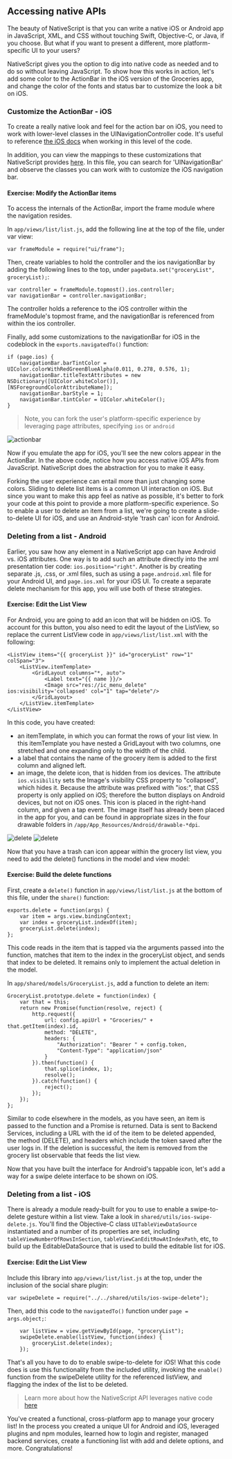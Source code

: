 ## Accessing native APIs

The beauty of NativeScript is that you can write a native iOS or Android app in JavaScript, XML, and CSS without touching Swift, Objective-C, or Java, if you choose. But what if you want to present a different, more platform-specific UI to your users?

NativeScript gives you the option to dig into native code as needed and to do so without leaving JavaScript. To show how this works in action, let's add some color to the ActionBar in the iOS version of the Groceries app, and change the color of the fonts and status bar to customize the look a bit on iOS.

### Customize the ActionBar - iOS

To create a really native look and feel for the action bar on iOS, you need to work with lower-level classes in the UINavigationController code. It's useful to reference [the iOS docs](https://developer.apple.com/library/ios/documentation/UIKit/Reference/UINavigationController_Class/) when working in this level of the code.

In addition, you can view the mappings to these customizations that NativeScript provides [here](https://github.com/NativeScript/NativeScript/blob/master/ios.d.ts). In this file, you can search for 'UINavigationBar' and observe the classes you can work with to customize the iOS navigation bar.

<h4 class="exercise-start">
    <b>Exercise</b>: Modify the ActionBar items
</h4>

To access the internals of the ActionBar, import the frame module where the navigation resides.

In `app/views/list/list.js`, add the following line at the top of the file, under var view:

```
var frameModule = require("ui/frame");
```
Then, create variables to hold the controller and the ios navigationBar by adding the following lines to the top, under `pageData.set("groceryList", groceryList);`:

```
var controller = frameModule.topmost().ios.controller;
var navigationBar = controller.navigationBar;
```

The controller holds a reference to the iOS controller within the frameModule's topmost frame, and the navigationBar is referenced from within the ios controller.

Finally, add some customizations to the navigationBar for iOS in the codeblock in the `exports.navigatedTo()` function:

```
if (page.ios) {
	navigationBar.barTintColor = UIColor.colorWithRedGreenBlueAlpha(0.011, 0.278, 0.576, 1);
	navigationBar.titleTextAttributes = new NSDictionary([UIColor.whiteColor()], [NSForegroundColorAttributeName]);
	navigationBar.barStyle = 1;
	navigationBar.tintColor = UIColor.whiteColor();
}		
```
>Note, you can fork the user's platform-specific experience by leveraging page attributes, specifying `ios` or `android`

<div class="exercise-end"></div>


![actionbar](images/actionbar-ios.png)


Now if you emulate the app for iOS, you'll see the new colors appear in the ActionBar. In the above code, notice how you access native iOS APIs from JavaScript. NativeScript does the abstraction for you to make it easy.

Forking the user experience can entail more than just changing some colors.
Sliding to delete list items is a common UI interaction on iOS. But since you want to make this app feel as native as possible, it's better to fork your code at this point to provide a more platform-specific experience. So to enable a user to delete an item from a list, we're going to create a slide-to-delete UI for iOS, and use an Android-style 'trash can' icon for Android.

### Deleting from a list - Android

Earlier, you saw how any element in a NativeScript app can have Android vs. iOS attributes. One way is to add such an attribute directly into the xml presentation tier code: `ios.position="right"`. Another is by creating separate .js, .css, or .xml files, such as using a `page.android.xml` file for your Android UI, and `page.ios.xml` for your iOS UI. To create a separate delete mechanism for this app, you will use both of these strategies.

<h4 class="exercise-start">
    <b>Exercise</b>: Edit the List View
</h4>

For Android, you are going to add an icon that will be hidden on iOS. To account for this button, you also need to edit the layout of the ListView, so replace the current ListView code in `app/views/list/list.xml` with the following:

```
<ListView items="{{ groceryList }}" id="groceryList" row="1" colSpan="3">
	<ListView.itemTemplate>
		<GridLayout columns="*, auto">
			<Label text="{{ name }}/>
			<Image src="res://ic_menu_delete" ios:visibility='collapsed' col="1" tap="delete"/>
		</GridLayout>
	</ListView.itemTemplate>
</ListView>
```
In this code, you have created:

- an itemTemplate, in which you can format the rows of your list view. In this itemTemplate you have nested a GridLayout with two columns, one stretched and one expanding only to the width of the child. 
- a label that contains the name of the grocery item is added to the first column and aligned left. 
- an image, the delete icon, that is hidden from ios devices. The attribute `ios.visibility` sets the Image's visibility CSS property to "collapsed", which hides it. Because the attribute was prefixed with "ios:", that CSS property is only applied on iOS; therefore the button displays on Android devices, but not on iOS ones. This icon is placed in the right-hand column, and given a tap event. The image itself has already been placed in the app for you, and can be found in appropriate sizes in the four drawable folders in `/app/App_Resources/Android/drawable-*dpi`.

<div class="exercise-end"></div>

![delete](images/delete-ios.png)
![delete](images/delete-android.png) 

Now that you have a trash can icon appear within the grocery list view, you need to add the delete() functions in the model and view model:

<h4 class="exercise-start">
    <b>Exercise</b>: Build the delete functions
</h4>

First, create a `delete()` function in `app/views/list/list.js` at the bottom of this file, under the `share()` function:

```
exports.delete = function(args) {
	var item = args.view.bindingContext;
	var index = groceryList.indexOf(item);
	groceryList.delete(index);
};
```
This code reads in the item that is tapped via the arguments passed into the function, matches that item to the index in the groceryList object, and sends that index to be deleted. It remains only to implement the actual deletion in the model.

In `app/shared/models/GroceryList.js`, add a function to delete an item:

```
GroceryList.prototype.delete = function(index) {
	var that = this;
	return new Promise(function(resolve, reject) {
		http.request({
			url: config.apiUrl + "Groceries/" + that.getItem(index).id,
			method: "DELETE",
			headers: {
				"Authorization": "Bearer " + config.token,
				"Content-Type": "application/json"
			}
		}).then(function() {
			that.splice(index, 1);
			resolve();
		}).catch(function() {
			reject();
		});
	});
};

```
Similar to code elsewhere in the models, as you have seen, an item is passed to the function and a Promise is returned. Data is sent to Backend Services, including a URL with the id of the item to be deleted appended, the method (DELETE), and headers which include the token saved after the user logs in. If the deletion is successful, the item is removed from the grocery list observable that feeds the list view. 
<div class="exercise-end"></div>

Now that you have built the interface for Android's tappable icon, let's add a way for a swipe delete interface to be shown on iOS.

### Deleting from a list - iOS

There is already a module ready-built for you to use to enable a swipe-to-delete gesture within a list view. Take a look in `shared/utils/ios-swipe-delete.js`. You'll find the Objective-C class `UITableViewDataSource` instantiated and a number of its properties are set, including `tableViewNumberOfRowsInSection`, `tableViewCanEditRowAtIndexPath`, etc, to build up the EditableDataSource that is used to build the editable list for iOS.

<h4 class="exercise-start">
    <b>Exercise</b>: Edit the List View
</h4>

Include this library into `app/views/list/list.js` at the top, under the inclusion of the social share plugin:

```
var swipeDelete = require("../../shared/utils/ios-swipe-delete");
```
Then, add this code to the `navigatedTo()` function under `page = args.object;`:
```
	var listView = view.getViewById(page, "groceryList");
	swipeDelete.enable(listView, function(index) {
		groceryList.delete(index);
	});
``` 

<div class="exercise-end"></div>

That's all you have to do to enable swipe-to-delete for iOS! What this code does is use this functionality from the included utility, invoking the `enable()` function from the swipeDelete utility for the referenced listView, and flagging the index of the list to be deleted.



>Learn more about how the NativeScript API leverages native code [here](http://developer.telerik.com/featured/nativescript-works/)

You've created a functional, cross-platform app to manage your grocery list! In the process you created a unique UI for Android and iOS, leveraged plugins and npm modules, learned how to login and register, managed backend services, create a functioning list with add and delete options, and more. Congratulations!

